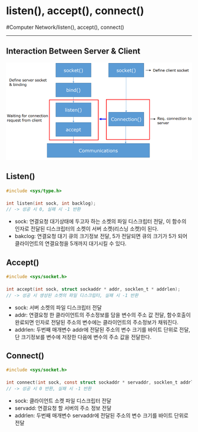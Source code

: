 # listen(), accept(), connect()
#Computer Network/listen(), accept(), connect()

---

## Interaction Between Server & Client

![img](./img/lac_1.PNG)

## Listen()

```c
#include <sys/type.h>

int listen(int sock, int backlog);
// -> 성공 시 0, 실패 시 -1 반환
```
- sock: 연결요청 대기상태에 두고자 하는 소켓의 파일 디스크립터 전달, 이 함수의 인자로 전달된 디스크립터의 소켓이 서버 소켓(리스닝 소켓)이 된다.
- bakclog: 연결요청 대기 큐의 크기정보 전달, 5가 전달되면 큐의 크기가 5가 되어 클라이언트의 연결요청을 5개까지 대기시킬 수 있다.

## Accept()

```c
#include <sys/socket.h>

int accept(int sock, struct sockaddr * addr, socklen_t * addrlen);
// -> 성공 시 생성된 소켓의 파일 디스크립터, 실패 시 -1 반환
```
- sock: 서버 소켓의 파일 디스크립터 전달
- addr: 연결요청 한 클라이언트의 주소정보를 담을 변수의 주소 값 전달, 함수호출이 완료되면 인자로 전달된 주소의 변수에는 클라이언트의 주소정보가 채워진다.
- addrlen: 두번째 매개변수 addr에 전달된 주소의 변수 크기를 바이트 단위로 전달, 단 크기정보를 변수에 저장한 다음에 변수의 주소 값을 전달한다.

## Connect()

```c
#include <sys/socket.h>

int connect(int sock, const struct sockaddr * servaddr, socklen_t addrlen);
// -> 성공 시 0 반환, 실패 시 -1 반환
```
- sock: 클라이언트 소켓 파일 디스크립터 전달
- servadd: 연결요청 할 서버의 주소 정보 전달
- addrlen: 두번째 매개변수 servaddr에 전달된 주소의 변수 크기를 바이트 단위로 전달